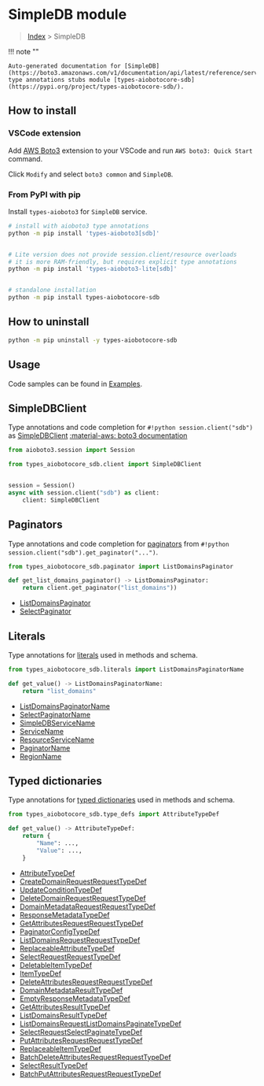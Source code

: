 # SimpleDB module

> [Index](../README.md) > SimpleDB


!!! note ""

    Auto-generated documentation for [SimpleDB](https://boto3.amazonaws.com/v1/documentation/api/latest/reference/services/sdb.html#SimpleDB)
    type annotations stubs module [types-aiobotocore-sdb](https://pypi.org/project/types-aiobotocore-sdb/).

## How to install

### VSCode extension

Add [AWS Boto3](https://marketplace.visualstudio.com/items?itemName=Boto3typed.boto3-ide)
extension to your VSCode and run `AWS boto3: Quick Start` command.

Click `Modify` and select `boto3 common` and `SimpleDB`.

### From PyPI with pip

Install `types-aioboto3` for `SimpleDB` service.

```bash
# install with aioboto3 type annotations
python -m pip install 'types-aioboto3[sdb]'


# Lite version does not provide session.client/resource overloads
# it is more RAM-friendly, but requires explicit type annotations
python -m pip install 'types-aioboto3-lite[sdb]'


# standalone installation
python -m pip install types-aiobotocore-sdb
```



## How to uninstall

```bash
python -m pip uninstall -y types-aiobotocore-sdb
```

## Usage

Code samples can be found in [Examples](./usage.md).

## SimpleDBClient

Type annotations and code completion for  `#!python session.client("sdb")` as [SimpleDBClient](./client.md)
[:material-aws: boto3 documentation](https://boto3.amazonaws.com/v1/documentation/api/latest/reference/services/sdb.html#SimpleDB.Client)

```python title="Usage example"
from aioboto3.session import Session

from types_aiobotocore_sdb.client import SimpleDBClient


session = Session()
async with session.client("sdb") as client:
    client: SimpleDBClient
```


## Paginators

Type annotations and code completion for
[paginators](./paginators.md)
from `#!python session.client("sdb").get_paginator("...")`.

```python title="Usage example"
from types_aiobotocore_sdb.paginator import ListDomainsPaginator

def get_list_domains_paginator() -> ListDomainsPaginator:
    return client.get_paginator("list_domains"))
```

- [ListDomainsPaginator](./paginators.md#listdomainspaginator)
- [SelectPaginator](./paginators.md#selectpaginator)








## Literals

Type annotations for [literals](./literals.md) used in methods and schema.

```python title="Usage example"
from types_aiobotocore_sdb.literals import ListDomainsPaginatorName

def get_value() -> ListDomainsPaginatorName:
    return "list_domains"
```

- [ListDomainsPaginatorName](./literals.md#listdomainspaginatorname)
- [SelectPaginatorName](./literals.md#selectpaginatorname)
- [SimpleDBServiceName](./literals.md#simpledbservicename)
- [ServiceName](./literals.md#servicename)
- [ResourceServiceName](./literals.md#resourceservicename)
- [PaginatorName](./literals.md#paginatorname)
- [RegionName](./literals.md#regionname)




## Typed dictionaries

Type annotations for [typed dictionaries](./type_defs.md) used in methods and schema.

```python title="Usage example"
from types_aiobotocore_sdb.type_defs import AttributeTypeDef

def get_value() -> AttributeTypeDef:
    return {
        "Name": ...,
        "Value": ...,
    }
```

- [AttributeTypeDef](./type_defs.md#attributetypedef)
- [CreateDomainRequestRequestTypeDef](./type_defs.md#createdomainrequestrequesttypedef)
- [UpdateConditionTypeDef](./type_defs.md#updateconditiontypedef)
- [DeleteDomainRequestRequestTypeDef](./type_defs.md#deletedomainrequestrequesttypedef)
- [DomainMetadataRequestRequestTypeDef](./type_defs.md#domainmetadatarequestrequesttypedef)
- [ResponseMetadataTypeDef](./type_defs.md#responsemetadatatypedef)
- [GetAttributesRequestRequestTypeDef](./type_defs.md#getattributesrequestrequesttypedef)
- [PaginatorConfigTypeDef](./type_defs.md#paginatorconfigtypedef)
- [ListDomainsRequestRequestTypeDef](./type_defs.md#listdomainsrequestrequesttypedef)
- [ReplaceableAttributeTypeDef](./type_defs.md#replaceableattributetypedef)
- [SelectRequestRequestTypeDef](./type_defs.md#selectrequestrequesttypedef)
- [DeletableItemTypeDef](./type_defs.md#deletableitemtypedef)
- [ItemTypeDef](./type_defs.md#itemtypedef)
- [DeleteAttributesRequestRequestTypeDef](./type_defs.md#deleteattributesrequestrequesttypedef)
- [DomainMetadataResultTypeDef](./type_defs.md#domainmetadataresulttypedef)
- [EmptyResponseMetadataTypeDef](./type_defs.md#emptyresponsemetadatatypedef)
- [GetAttributesResultTypeDef](./type_defs.md#getattributesresulttypedef)
- [ListDomainsResultTypeDef](./type_defs.md#listdomainsresulttypedef)
- [ListDomainsRequestListDomainsPaginateTypeDef](./type_defs.md#listdomainsrequestlistdomainspaginatetypedef)
- [SelectRequestSelectPaginateTypeDef](./type_defs.md#selectrequestselectpaginatetypedef)
- [PutAttributesRequestRequestTypeDef](./type_defs.md#putattributesrequestrequesttypedef)
- [ReplaceableItemTypeDef](./type_defs.md#replaceableitemtypedef)
- [BatchDeleteAttributesRequestRequestTypeDef](./type_defs.md#batchdeleteattributesrequestrequesttypedef)
- [SelectResultTypeDef](./type_defs.md#selectresulttypedef)
- [BatchPutAttributesRequestRequestTypeDef](./type_defs.md#batchputattributesrequestrequesttypedef)

